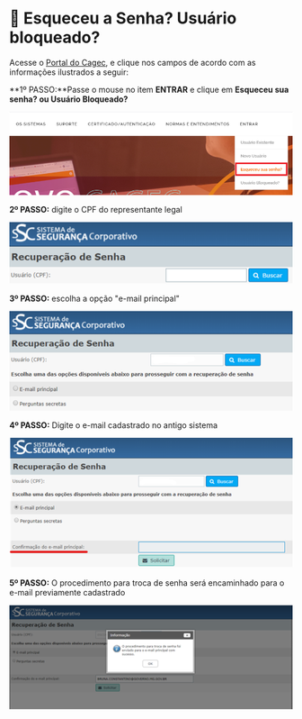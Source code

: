 # 🔐 Esqueceu a Senha? Usuário bloqueado?

Acesse o [Portal do Cagec](https://app.gitbook.com/s/-Lz3vtvsJLmY9bJtxnM8/WWW.PORTALCAGEC.MG.GOV.BR), e clique nos campos de acordo com as informações ilustrados a seguir:

**1º PASSO:**Passe o mouse no item **ENTRAR** e clique em **Esqueceu sua senha? ou Usuário Bloqueado?**



![](<.gitbook/assets/image (79).png>)

**2º PASSO:** digite o CPF do representante legal

![](<.gitbook/assets/image (19).png>)

**3º PASSO:** escolha a opção "e-mail principal"

![](<.gitbook/assets/image (20).png>)

**4º PASSO:** Digite o e-mail cadastrado no antigo sistema

![](<.gitbook/assets/image (21).png>)

**5º PASSO:** O procedimento para troca de senha será encaminhado para o e-mail previamente cadastrado

![](<.gitbook/assets/image (22).png>)
